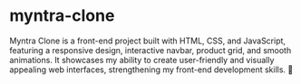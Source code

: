 # myntra-clone
Myntra Clone is a front-end project built with HTML, CSS, and JavaScript, featuring a responsive design, interactive navbar, product grid, and smooth animations. It showcases my ability to create user-friendly and visually appealing web interfaces, strengthening my front-end development skills. 🚀
